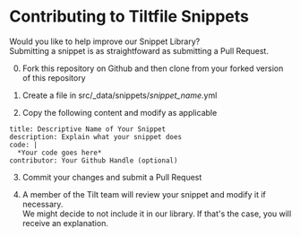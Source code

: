 # Contributing to Tiltfile Snippets
Would you like to help improve our Snippet Library?  
Submitting a snippet is as straightfoward as submitting a Pull Request.

0. Fork this repository on Github and then clone from your forked version of this repository

1. Create a file in src/_data/snippets/*snippet_name*.yml

2. Copy the following content and modify as applicable
```
title: Descriptive Name of Your Snippet
description: Explain what your snippet does
code: |
  *Your code goes here*
contributor: Your Github Handle (optional)
```

3. Commit your changes and submit a Pull Request

4. A member of the Tilt team will review your snippet and modify it if necessary.  
We might decide to not include it in our library. If that's the case, you will receive an explanation.